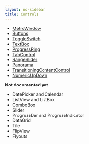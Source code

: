 ```yaml
---
layout: no-sidebar
title: Controls 
---
```


 - [MetroWindow]({{site.baseurl}}/controls/metro-window.html)
 - [Buttons]({{site.baseurl}}/controls/buttons.html)
 - [ToggleSwitch]({{site.baseurl}}/controls/toggle-switch.html)
 - [TextBox]({{site.baseurl}}/controls/textbox.html)
 - [ProgressRing]({{site.baseurl}}/controls/progress-ring.html)
 - [TabControl]({{site.baseurl}}/controls/tab-control.html)
 - [RangeSlider]({{site.baseurl}}/controls/range-slider.html)
 - [Panorama]({{site.baseurl}}/controls/panorama.html)
 - [TransitioningContentControl]({{site.baseurl}}/controls/transitioning-content-control.html)
 - [NumericUpDown]({{site.baseurl}}/controls/numericupdown.html)
 
 **Not documented yet**
 - DatePicker and Calendar
 - ListView and ListBox
 - ComboBox
 - Slider
 - ProgressBar and ProgressIndicator
 - DataGrid
 - Tile
 - FlipView
 - Flyouts

